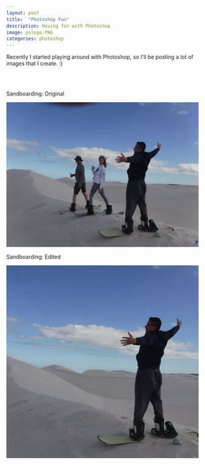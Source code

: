 ```yaml
---
layout: post
title:  "Photoshop Fun"
description: Having fun with Photoshop
image: pslogo.PNG
categories: photoshop
---
```


Recently I started playing around with Photoshop, so I'll be posting a lot of images that I create. :)

<br/>
<br/>



<div class="preview">
	<p class="text-center">Sandboarding: Original</p>
	<img src="../img/desert.jpg">
	<p class="text-center">Sandboarding: Edited</p>
	<img src="../img/self.jpg">
</div>

